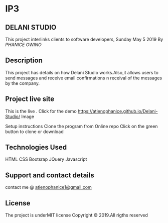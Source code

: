 # IP3
## DELANI STUDIO
This project interlinks clients to software developers, Sunday May 5 2019
By *PHANICE OWINO*
## Description
This project has details on how Delani Studio  works.Also,it allows users to send messages and receive email confirmations n receival of the messages by the company.

## Project live site
This is the live . Click for the demo
 https://atienophanice.github.io/Delani-Studio/
Image

Setup instructions
Clone the program from Online repo
Click on the green button to clone or download

## Technologies Used
HTML
CSS
Bootsrap
JQuery
Javascript
## Support and contact details
contact me @ atienophanice1@gmail.com

## License
The project is underMIT license Copyright © 2019.All rigths reserved